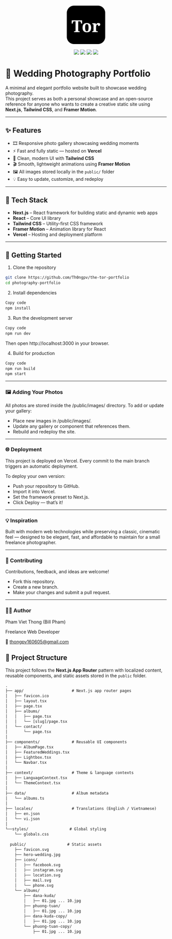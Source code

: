 <p align="center">
   <a href="https://the-tor.vercel.app/"><img src="./public/favicon.svg" alt="Logo" width="120" /></a>
</p>
<p align="center">
  <a href="https://nextjs.org/"><img src="https://img.shields.io/badge/Next.js-black?style=for-the-badge&logo=next.js&logoColor=white" /></a>
  <a href="https://tailwindcss.com/"><img src="https://img.shields.io/badge/Tailwind_CSS-38B2AC?style=for-the-badge&logo=tailwind-css&logoColor=white" /></a>
  <a href="https://framer.com/motion/"><img src="https://img.shields.io/badge/Framer_Motion-EF4444?style=for-the-badge&logo=framer&logoColor=white" /></a>
  <a href="https://vercel.com/"><img src="https://img.shields.io/badge/Deployed_on-Vercel-black?style=for-the-badge&logo=vercel&logoColor=white" /></a>
</p>

# 📸 Wedding Photography Portfolio

A minimal and elegant portfolio website built to showcase wedding photography.  
This project serves as both a personal showcase and an open-source reference for anyone who wants to create a creative static site using **Next.js**, **Tailwind CSS**, and **Framer Motion**.

---

## ✨ Features

- 🎞️ Responsive photo gallery showcasing wedding moments  
- ⚡ Fast and fully static — hosted on **Vercel**  
- 🎨 Clean, modern UI with **Tailwind CSS**  
- 🎬 Smooth, lightweight animations using **Framer Motion**  
- 🖼️ All images stored locally in the `public/` folder  
- 💡 Easy to update, customize, and redeploy  

---

## 🧱 Tech Stack

- **Next.js** – React framework for building static and dynamic web apps  
- **React** – Core UI library  
- **Tailwind CSS** – Utility-first CSS framework  
- **Framer Motion** – Animation library for React  
- **Vercel** – Hosting and deployment platform  

---

## 🚀 Getting Started

1. Clone the repository
```bash
git clone https://github.com/Th0ngpv/the-tor-portfolio
cd photography-portfolio
```
2. Install dependencies
```bash
Copy code
npm install
```
3. Run the development server
```bash
Copy code
npm run dev
```
Then open http://localhost:3000 in your browser.


4. Build for production
```bash
Copy code
npm run build
npm start
```
---

### 🖼️ Adding Your Photos
All photos are stored inside the /public/images/ directory.
To add or update your gallery:

- Place new images in /public/images/.
- Update any gallery or component that references them.
- Rebuild and redeploy the site.

---

### 🌐 Deployment
This project is deployed on Vercel.
Every commit to the main branch triggers an automatic deployment.

To deploy your own version:

- Push your repository to GitHub.
- Import it into Vercel.
- Set the framework preset to Next.js.
- Click Deploy — that’s it!

---

### 💡 Inspiration
Built with modern web technologies while preserving a classic, cinematic feel — designed to be elegant, fast, and affordable to maintain for a small freelance photographer.

---

### 🤝 Contributing
Contributions, feedback, and ideas are welcome!

- Fork this repository.
- Create a new branch.
- Make your changes and submit a pull request.

---

### 🧑‍💻 Author
Pham Viet Thong (Bill Pham)

Freelance Web Developer

📧 thongpv160605@gmail.com

## 📁 Project Structure

This project follows the **Next.js App Router** pattern with localized content, reusable components, and static assets stored in the `public` folder.

```plaintext
.
├── app/                     # Next.js app router pages
│   ├── favicon.ico
│   ├── layout.tsx
│   ├── page.tsx
│   ├── albums/
│   │   ├── page.tsx
│   │   └── [slug]/page.tsx
│   └── contact/
│       └── page.tsx
│
├── components/              # Reusable UI components
│   ├── AlbumPage.tsx
│   ├── FeaturedWeddings.tsx
│   ├── Lightbox.tsx
│   └── Navbar.tsx
│
├── context/                 # Theme & language contexts
│   ├── LanguageContext.tsx
│   └── ThemeContext.tsx
│
├── data/                    # Album metadata
│   └── albums.ts
│
├── locales/                 # Translations (English / Vietnamese)
│   ├── en.json
│   └── vi.json
│
└──styles/                  # Global styling
    └── globals.css

  public/                  # Static assets
    ├── favicon.svg
    ├── hero-wedding.jpg
    ├── icons/
    │   ├── facebook.svg
    │   ├── instagram.svg
    │   ├── location.svg
    │   ├── mail.svg
    │   └── phone.svg
    └── albums/
        ├── dana-kuda/
        │   ├── 01.jpg ... 10.jpg
        ├── phuong-tuan/
        │   ├── 01.jpg ... 10.jpg
        ├── dana-kuda-copy/
        │   ├── 01.jpg ... 10.jpg
        └── phuong-tuan-copy/
            ├── 01.jpg ... 10.jpg
```
